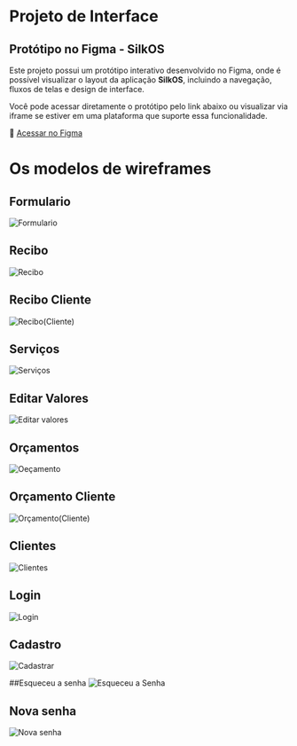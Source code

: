 
# Projeto de Interface

## Protótipo no Figma - SilkOS

Este projeto possui um protótipo interativo desenvolvido no Figma, onde é possível visualizar o layout da aplicação **SilkOS**, incluindo a navegação, fluxos de telas e design de interface.

Você pode acessar diretamente o protótipo pelo link abaixo ou visualizar via iframe se estiver em uma plataforma que suporte essa funcionalidade.

🔗 [Acessar no Figma](https://embed.figma.com/proto/E4Wx38qipwqRRvKFM7mURm/SilkOS?page-id=0%3A1&node-id=61-451&viewport=707%2C427%2C0.09&scaling=scale-down&content-scaling=fixed&starting-point-node-id=58%3A35&embed-host=share)


# Os modelos de wireframes

## Formulario
![Formulario](https://github.com/user-attachments/assets/363a49ca-9dca-44a6-ace4-8aa6e4a210c4)

## Recibo
![Recibo](https://github.com/user-attachments/assets/a6336a75-d0c9-4415-b55b-e7d67c341978)


## Recibo Cliente
![Recibo(Cliente)](https://github.com/user-attachments/assets/3d78298b-b886-4be2-8391-321cedc959b9)


## Serviços
![Serviços](https://github.com/user-attachments/assets/e1efa50a-fd9e-4391-b651-e44a33f63ec2)


## Editar Valores
![Editar valores](https://github.com/user-attachments/assets/89842079-e14e-4df9-b573-6d36b6a876bd)


## Orçamentos
![Oeçamento](https://github.com/user-attachments/assets/91cd35bb-d737-4b0d-81d7-dddb552f898d)


## Orçamento Cliente
![Orçamento(Cliente)](https://github.com/user-attachments/assets/1ee97d04-6f12-49a2-842d-6bd83fbf7ef8)


## Clientes
![Clientes](https://github.com/user-attachments/assets/2f4fce37-7bf0-4482-b3f6-486f3da8d2d2)


## Login
![Login](https://github.com/user-attachments/assets/92e965fb-958d-4c60-9b79-fabbde102d17)


## Cadastro
![Cadastrar](https://github.com/user-attachments/assets/01e88058-51ed-40dc-b9fc-4de2fc9ce9a7)


##Esqueceu a senha
![Esqueceu a Senha](https://github.com/user-attachments/assets/c151342e-f379-4528-bfec-79aa84354a3b)


## Nova senha
![Nova senha](https://github.com/user-attachments/assets/3a04b42f-1ef4-4523-b6ef-80fd0cded313)

